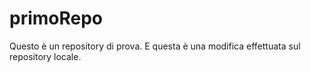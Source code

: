# primoRepo
Questo è un repository di prova.
E questa è una modifica effettuata sul repository locale.
